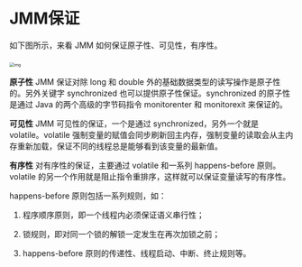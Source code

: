 

# JMM保证

如下图所示，来看 JMM 如何保证原子性、可见性，有序性。

​    <img src="http://s0.lgstatic.com/i/image2/M01/8A/BB/CgoB5l14lumAex05AAB83iBktjQ024.png" alt="img" style="zoom: 50%;" />

**原子性**
JMM 保证对除 long 和 double 外的基础数据类型的读写操作是原子性的。另外关键字 synchronized 也可以提供原子性保证。synchronized 的原子性是通过 Java 的两个高级的字节码指令 monitorenter 和 monitorexit 来保证的。

**可见性**
JMM 可见性的保证，一个是通过 synchronized，另外一个就是 volatile。volatile 强制变量的赋值会同步刷新回主内存，强制变量的读取会从主内存重新加载，保证不同的线程总是能够看到该变量的最新值。

**有序性**
对有序性的保证，主要通过 volatile 和一系列 happens-before 原则。volatile 的另一个作用就是阻止指令重排序，这样就可以保证变量读写的有序性。 

happens-before 原则包括一系列规则，如：

1. 程序顺序原则，即一个线程内必须保证语义串行性；

2. 锁规则，即对同一个锁的解锁一定发生在再次加锁之前；

3. happens-before 原则的传递性、线程启动、中断、终止规则等。